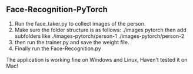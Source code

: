 ## Face-Recognition-PyTorch

1. Run the face_taker.py to collect images of the person.
2. Make sure the folder structure is as follows: ./images pytorch then add subfolders like ./images-pytorch/person-1 ./images-pytorch/person-2
3. then run the trainer.py and save the weight file.
4. Finally run the Face-Recognition.py 

The application is working fine on Windows and Linux, Haven't tested it on Mac! 
